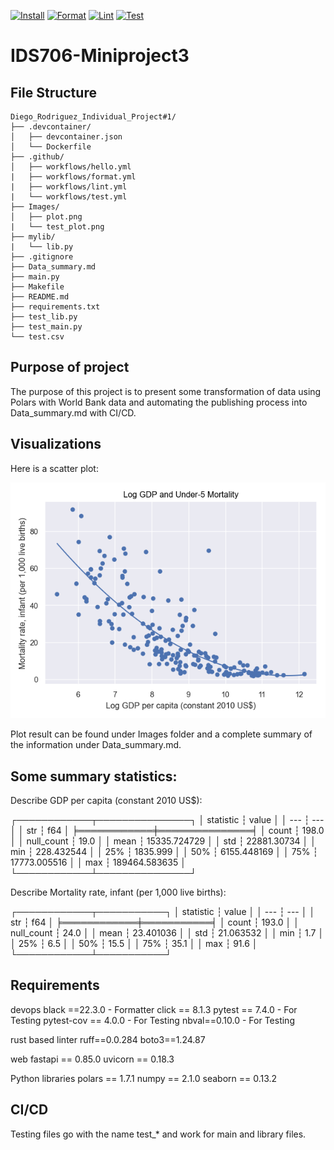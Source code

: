 [![Install](https://github.com/nogibjj/Diego_Rodriguez_Individual_Project1/actions/workflows/hello.yml/badge.svg)](https://github.com/nogibjj/Diego_Rodriguez_Individual_Project1/actions/workflows/hello.yml)
[![Format](https://github.com/nogibjj/Diego_Rodriguez_Individual_Project1/actions/workflows/format.yml/badge.svg)](https://github.com/nogibjj/Diego_Rodriguez_Individual_Project1/actions/workflows/format.yml)
[![Lint](https://github.com/nogibjj/Diego_Rodriguez_Individual_Project1/actions/workflows/lint.yml/badge.svg)](https://github.com/nogibjj/Diego_Rodriguez_Individual_Project1/actions/workflows/lint.yml)
[![Test](https://github.com/nogibjj/Diego_Rodriguez_Individual_Project1/actions/workflows/test.yml/badge.svg)](https://github.com/nogibjj/Diego_Rodriguez_Individual_Project1/actions/workflows/test.yml)
# IDS706-Miniproject3
## File Structure 
```
Diego_Rodriguez_Individual_Project#1/
├── .devcontainer/
│   ├── devcontainer.json
│   └── Dockerfile
├── .github/
│   ├── workflows/hello.yml
|   ├── workflows/format.yml
|   ├── workflows/lint.yml
|   └── workflows/test.yml
├── Images/
│   ├── plot.png
|   └── test_plot.png
├── mylib/
|   └── lib.py
├── .gitignore
├── Data_summary.md
├── main.py
├── Makefile
├── README.md
├── requirements.txt
├── test_lib.py
├── test_main.py
└── test.csv
```

## Purpose of project
The purpose of this project is to present some transformation of data using Polars with World Bank data and automating the publishing process into Data_summary.md with CI/CD. 


## Visualizations
Here is a scatter plot:

![scatter_plot](images/plot.png)

Plot result can be found under Images folder and a complete summary of the information under Data_summary.md.

## Some summary statistics:
Describe GDP per capita (constant 2010 US$):

┌────────────┬───────────────┐
│ statistic  ┆ value         │
│ ---        ┆ ---           │
│ str        ┆ f64           │
╞════════════╪═══════════════╡
│ count      ┆ 198.0         │
│ null_count ┆ 19.0          │
│ mean       ┆ 15335.724729  │
│ std        ┆ 22881.30734   │
│ min        ┆ 228.432544    │
│ 25%        ┆ 1835.999      │
│ 50%        ┆ 6155.448169   │
│ 75%        ┆ 17773.005516  │
│ max        ┆ 189464.583635 │
└────────────┴───────────────┘

Describe Mortality rate, infant (per 1,000 live births):

┌────────────┬───────────┐
│ statistic  ┆ value     │
│ ---        ┆ ---       │
│ str        ┆ f64       │
╞════════════╪═══════════╡
│ count      ┆ 193.0     │
│ null_count ┆ 24.0      │
│ mean       ┆ 23.401036 │
│ std        ┆ 21.063532 │
│ min        ┆ 1.7       │
│ 25%        ┆ 6.5       │
│ 50%        ┆ 15.5      │
│ 75%        ┆ 35.1      │
│ max        ┆ 91.6      │
└────────────┴───────────┘
## Requirements
devops
black ==22.3.0 - Formatter 
click == 8.1.3
pytest == 7.4.0  - For Testing
pytest-cov == 4.0.0 - For Testing
nbval==0.10.0 - For Testing

rust based linter
ruff==0.0.284
boto3==1.24.87

web
fastapi == 0.85.0
uvicorn == 0.18.3

Python libraries
polars == 1.7.1
numpy == 2.1.0
seaborn == 0.13.2

## CI/CD
Testing files go with the name test_* and work for main and library files. 

